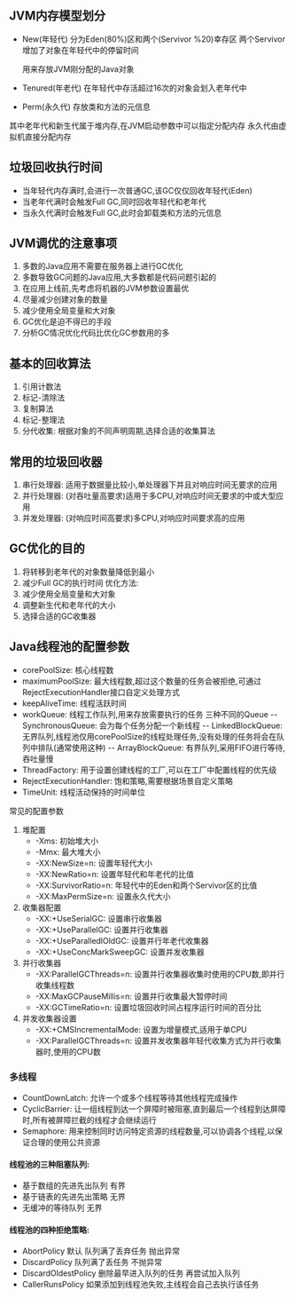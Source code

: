 ## JVM内存模型划分
 - New(年轻代)
     分为Eden(80%)区和两个(Servivor  %20)幸存区 
     两个Servivor增加了对象在年轻代中的停留时间
     
     用来存放JVM刚分配的Java对象
 - Tenured(年老代)
     在年轻代中存活超过16次的对象会划入老年代中
 - Perm(永久代)
     存放类和方法的元信息

其中老年代和新生代属于堆内存,在JVM启动参数中可以指定分配内存
永久代由虚拟机直接分配内存

## 垃圾回收执行时间
 - 当年轻代内存满时,会进行一次普通GC,该GC仅仅回收年轻代(Eden)
 - 当老年代满时会触发Full GC,同时回收年轻代和老年代
 - 当永久代满时会触发Full GC,此时会卸载类和方法的元信息
 
## JVM调优的注意事项
 1. 多数的Java应用不需要在服务器上进行GC优化
 2. 多数导致GC问题的Java应用,大多数都是代码问题引起的
 3. 在应用上线前,先考虑将机器的JVM参数设置最优
 4. 尽量减少创建对象的数量
 5. 减少使用全局变量和大对象
 6. GC优化是迫不得已的手段
 7. 分析GC情况优化代码比优化GC参数用的多
 
## 基本的回收算法
 1. 引用计数法
 2. 标记-清除法
 3. 复制算法
 4. 标记-整理法
 5. 分代收集: 根据对象的不同声明周期,选择合适的收集算法


## 常用的垃圾回收器
 1. 串行处理器: 适用于数据量比较小,单处理器下并且对响应时间无要求的应用
 2. 并行处理器: (对吞吐量高要求)适用于多CPU,对响应时间无要求的中或大型应用
 3. 并发处理器: (对响应时间高要求)多CPU,对响应时间要求高的应用
 
## GC优化的目的
 1. 将转移到老年代的对象数量降低到最小
 2. 减少Full GC的执行时间
 优化方法: 
 1. 减少使用全局变量和大对象
 2. 调整新生代和老年代的大小
 3. 选择合适的GC收集器

## Java线程池的配置参数
 - corePoolSize: 核心线程数
 - maximumPoolSize: 最大线程数,超过这个数量的任务会被拒绝,可通过RejectExecutionHandler接口自定义处理方式
 - keepAliveTime: 线程活跃时间
 - workQueue: 线程工作队列,用来存放需要执行的任务 三种不同的Queue
 -- SynchronousQueue: 会为每个任务分配一个新线程
 -- LinkedBlockQueue: 无界队列,线程池仅用corePoolSize的线程处理任务,没有处理的任务将会在队列中排队(通常使用这种)
 -- ArrayBlockQueue: 有界队列,采用FIFO进行等待,吞吐量慢
 - ThreadFactory: 用于设置创建线程的工厂,可以在工厂中配置线程的优先级
 - RejectExecutionHandler: 饱和策略,需要根据场景自定义策略
 - TimeUnit: 线程活动保持的时间单位
 
常见的配置参数
 1. 堆配置
     - -Xms: 初始堆大小
     - -Mmx: 最大堆大小
     - -XX:NewSize=n: 设置年轻代大小
     - -XX:NewRatio=n: 设置年轻代和年老代的比值
     - -XX:SurvivorRatio=n: 年轻代中的Eden和两个Servivor区的比值
     - -XX:MaxPermSize=n: 设置永久代大小
 2. 收集器配置
     - -XX:+UseSerialGC: 设置串行收集器
     - -XX:+UseParallelGC: 设置并行收集器
     - -XX:+UseParalledlOldGC: 设置并行年老代收集器
     - -XX:+UseConcMarkSweepGC: 设置并发收集器
 3. 并行收集器
     - -XX:ParallelGCThreads=n: 设置并行收集器收集时使用的CPU数,即并行收集线程数
     - -XX:MaxGCPauseMillis=n: 设置并行收集最大暂停时间
     - -XX:GCTimeRatio=n: 设置垃圾回收时间占程序运行时间的百分比
 4. 并发收集器设置
     - -XX:+CMSIncrementalMode: 设置为增量模式,适用于单CPU
     - -XX:ParallelGCThreads=n: 设置并发收集器年轻代收集方式为并行收集器时,使用的CPU数
     
     
### 多线程
* CountDownLatch: 允许一个或多个线程等待其他线程完成操作
* CyclicBarrier: 让一组线程到达一个屏障时被阻塞,直到最后一个线程到达屏障时,所有被屏障拦截的线程才会继续运行
* Semaphore: 用来控制同时访问特定资源的线程数量,可以协调各个线程,以保证合理的使用公共资源
#### 线程池的三种阻塞队列:
* 基于数组的先进先出队列   有界
* 基于链表的先进先出策略   无界
* 无缓冲的等待队列        无界

#### 线程池的四种拒绝策略:
* AbortPolicy 默认  队列满了丢弃任务  抛出异常
* DiscardPolicy  队列满了丢任务  不抛异常
* DiscardOldestPolicy 删除最早进入队列的任务  再尝试加入队列
* CallerRunsPolicy  如果添加到线程池失败,主线程会自己去执行该任务




